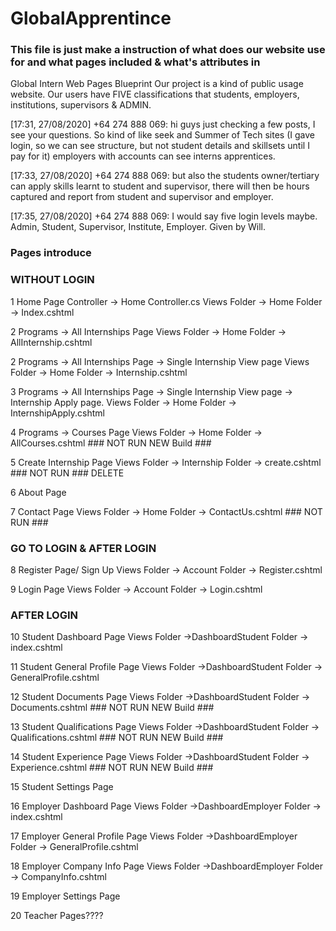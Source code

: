 # GlobalApprentince

### This file is just make a instruction of what does our website use for and what pages included & what's attributes in ####


 Global Intern Web Pages Blueprint
Our project is a kind of public usage website. 
Our users have FIVE classifications that students, employers, institutions, supervisors & ADMIN. 

[17:31, 27/08/2020] +64 274 888 069: 
hi guys just  checking a few posts, I see your questions.
So kind of like seek and Summer of Tech sites (I gave login, so we can see structure, but not student details and skillsets until I pay for it) 
employers with accounts can see interns apprentices.

[17:33, 27/08/2020] +64 274 888 069: 
but also the students owner/tertiary can apply skills learnt to student and supervisor, 
there will then be hours captured and report from student and supervisor and employer.

[17:35, 27/08/2020] +64 274 888 069: 
I would say five login levels maybe.
Admin, Student, Supervisor, Institute, Employer.       Given by Will.



###  Pages introduce ###
###   WITHOUT LOGIN ###
1	Home Page 
Controller -> Home Controller.cs
Views Folder -> Home Folder -> Index.cshtml

2	Programs -> All Internships Page
Views Folder -> Home Folder -> AllInternship.cshtml

2	Programs -> All Internships Page -> Single Internship View page
Views Folder -> Home Folder -> Internship.cshtml

3	Programs -> All Internships Page -> Single Internship View page -> Internship Apply page.
Views Folder -> Home Folder -> InternshipApply.cshtml


4	Programs -> Courses Page
Views Folder -> Home Folder -> AllCourses.cshtml  ### NOT RUN NEW Build ###

5	Create Internship Page
Views Folder -> Internship Folder -> create.cshtml  ### NOT RUN ### DELETE

6	About Page


7	Contact Page
Views Folder -> Home Folder -> ContactUs.cshtml ### NOT RUN ###

### GO TO LOGIN & AFTER LOGIN ###

8	Register Page/ Sign Up
Views Folder -> Account Folder -> Register.cshtml

9	Login Page
Views Folder -> Account Folder -> Login.cshtml


### AFTER LOGIN ###

10	Student Dashboard Page
Views Folder ->DashboardStudent Folder -> index.cshtml

11	Student General Profile Page
Views Folder ->DashboardStudent Folder -> GeneralProfile.cshtml

12	Student Documents Page
Views Folder ->DashboardStudent Folder -> Documents.cshtml  ### NOT RUN NEW Build ###

13	Student Qualifications Page
Views Folder ->DashboardStudent Folder -> Qualifications.cshtml  ### NOT RUN NEW Build ###

14	Student Experience Page
Views Folder ->DashboardStudent Folder -> Experience.cshtml  ### NOT RUN NEW Build ###

15	Student Settings Page



16	Employer Dashboard Page
Views Folder ->DashboardEmployer Folder -> index.cshtml

17	Employer General Profile Page
Views Folder ->DashboardEmployer Folder -> GeneralProfile.cshtml

18	Employer Company Info Page
Views Folder ->DashboardEmployer Folder -> CompanyInfo.cshtml

19	Employer Settings Page


20	Teacher Pages????
